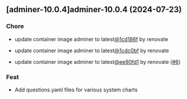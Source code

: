 

## [adminer-10.0.4]adminer-10.0.4 (2024-07-23)

### Chore



- update container image adminer to latest[@1cd186f](https://github.com/1cd186f) by renovate

- update container image adminer to latest[@1cdc0bf](https://github.com/1cdc0bf) by renovate

- update container image adminer to latest[@ee90fd1](https://github.com/ee90fd1) by renovate ([#6](https://github.com/truecharts/charts/issues/6))

### Feat



- Add questions.yaml files for various system charts